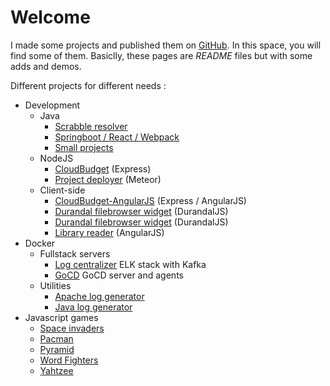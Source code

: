 # Welcome

I made some projects and published them on [GitHub](https://github.com/febbweiss/).
In this space, you will find some of them. Basiclly, these pages are _README_ files but with some adds and demos.

Different projects for different needs :

* Development
    - Java
	    + [Scrabble resolver](/development/scrabble_resolver)
		+ [Springboot / React / Webpack](/development/springboot_react_webpack)
		+ [Small projects](/development/java_small_projects)
	- NodeJS
	    + [CloudBudget](/development/cloudbudget) (Express)
	    + [Project deployer](/development/project_deployer) (Meteor)
	- Client-side
	    + [CloudBudget-AngularJS](/development/cloudbudget_angularjs) (Express / AngularJS)
	    + [Durandal filebrowser widget](/development/filebrowser_durandal_widget) (DurandalJS)
		+ [Durandal filebrowser widget](/development/filebrowser_durandal_widget) (DurandalJS)
		+ [Library reader](/development/library_reader) (AngularJS)
* Docker
    - Fullstack servers
	    + [Log centralizer](/docker/docker_log_centralizer) ELK stack with Kafka
		+ [GoCD](/docker/docker_gocd) GoCD server and agents
	- Utilities
	    + [Apache log generator](/docker/docker_apache_log_generator)
		+ [Java log generator](/docker/docker_java_log_generator)
* Javascript games
    -  [Space invaders](/games/Space_invaders_stories)
	-  [Pacman](/games/pacman)
	-  [Pyramid](/games/pyramid)
	-  [Word Fighters](/games/wordfighters)	
	-  [Yahtzee](/games/yahtzee)